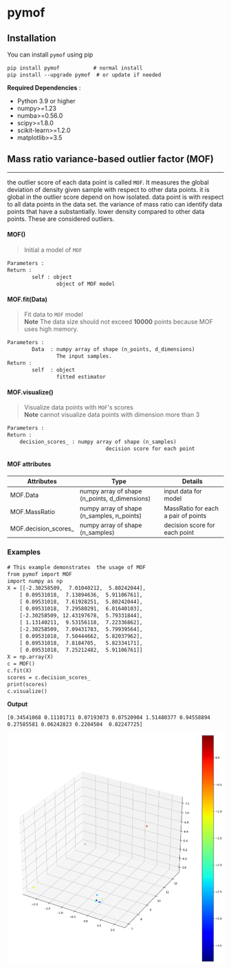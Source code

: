 # pymof

## Installation
You can install `pymof` using pip

```
pip install pymof           # normal install
pip install --upgrade pymof  # or update if needed
```
**Required Dependencies** :
- Python 3.9 or higher
- numpy>=1.23
- numba>=0.56.0
- scipy>=1.8.0
- scikit-learn>=1.2.0
- matplotlib>=3.5

## Mass ratio variance-based outlier factor (MOF)
----

the outlier score of each data point is called `MOF`. It measures the global deviation of density given sample with respect to other data points.
it is global in the outlier score depend on how isolated. data point is with respect to all data points in the data set.
the variance of mass ratio can identify data points that have a substantially. lower density compared to other data points. 
These are considered outliers.

#### MOF()

> Initial a model of `MOF`

    Parameters :
    Return :
            self : object
                    object of MOF model
#### MOF.fit(Data)
> Fit data to  `MOF` model\
> **Note** The data size should not exceed **10000** points because MOF uses high memory.

    Parameters :
            Data  : numpy array of shape (n_points, d_dimensions)
                    The input samples.
    Return :
            self  : object
                    fitted estimator
#### MOF.visualize()
> Visualize data points with `MOF`'s scores\
> **Note** cannot visualize data points with dimension more than 3

    Parameters :
    Return :
        decision_scores_ : numpy array of shape (n_samples)
                                    decision score for each point
#### MOF attributes
| Attributes | Type | Details |
| ------ | ------- | ------ |
| MOF.Data | numpy array of shape (n_points, d_dimensions) | input data for model |
| MOF.MassRatio | numpy array of shape (n_samples, n_points) | MassRatio for each a pair of points |
| MOF.decision_scores_ | numpy array of shape (n_samples) | decision score for each point |
### Examples
```
# This example demonstrates  the usage of MOF
from pymof import MOF
import numpy as np
X = [[-2.30258509,  7.01040212,  5.80242044],
    [ 0.09531018,  7.13894636,  5.91106761],
    [ 0.09531018,  7.61928251,  5.80242044],
    [ 0.09531018,  7.29580291,  6.01640103],
    [-2.30258509, 12.43197678,  5.79331844],
    [ 1.13140211,  9.53156118,  7.22336862],
    [-2.30258509,  7.09431783,  5.79939564],
    [ 0.09531018,  7.50444662,  5.82037962],
    [ 0.09531018,  7.8184705,   5.82334171],
    [ 0.09531018,  7.25212482,  5.91106761]]
X = np.array(X)
c = MOF()
c.fit(X)
scores = c.decision_scores_
print(scores)
c.visualize()
```
**Output**
```
[0.34541068 0.11101711 0.07193073 0.07520904 1.51480377 0.94558894 0.27585581 0.06242823 0.2204504  0.02247725]
```
![](https://github.com/oakkao/pymof/blob/main/examples/example.png?raw=true)

 
